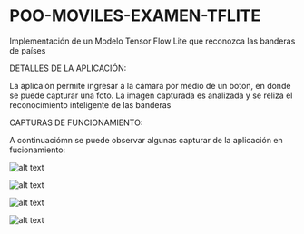 # POO-MOVILES-EXAMEN-TFLITE
Implementación de un Modelo Tensor Flow Lite que reconozca las banderas de países


DETALLES DE LA APLICACIÓN:

La aplicaión permite ingresar a la cámara por medio de un boton, en donde se puede capturar una foto. La imagen capturada es analizada y se reliza el reconocimiento inteligente de las banderas


CAPTURAS DE FUNCIONAMIENTO:

A continuaciómn se puede observar algunas capturar de la aplicación en fucionamiento:

![alt text](https://github.com/CarlosSebastianCarvajal/POO-MOVILES-EXAMEN-TFLITE/blob/main/capturas/touchmaster_20220307-10007.jpeg)


![alt text](https://github.com/CarlosSebastianCarvajal/POO-MOVILES-EXAMEN-TFLITE/blob/main/capturas/touchmaster_20220307-13773.jpeg)


![alt text](https://github.com/CarlosSebastianCarvajal/POO-MOVILES-EXAMEN-TFLITE/blob/main/capturas/touchmaster_20220307-43820.jpeg)



![alt text](https://github.com/CarlosSebastianCarvajal/POO-MOVILES-EXAMEN-TFLITE/blob/main/capturas/touchmaster_20220307-58326.jpeg)

